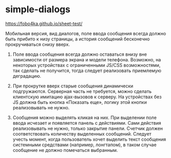 # simple-dialogs

https://fobo4ka.github.io/sheet-test/

Мобильная версия, вид диалогов, поле ввода сообщения всегда должно быть прибито к низу страницы, а история сообщений бесконечно прокручиваться снизу вверх.

1) Поле ввода сообщения всегда должно оставаться внизу вне зависимости от размера экрана и модели телефона. Возможно, на некоторых устройствах с ограниченными JS/CSS возможностями, так сделать не получится, тогда следует реализовать приемлемую деградацию.

2) При прокрутке вверх старые сообщения динамически подгружаются. Серверная часть не требуется, можно сделать клиентскую имитацию ajax-вызовов к серверу. На устройствах без JS должна быть кнопка «Показать еще», логику этой кнопки реализовывать не нужно.

3) Сообщения можно выделять кликая на них. При выделении поле ввода исчезает и появляется панель с действиями. Сами действия реализовывать не нужно, только закрытие панели. Счетчик должен соответствовать количеству выделенных сообщений. Следует учесть момент, когда пользователь хочет выделить текст сообщения системными средствами (например, лонгтапом), в таком случае сообщение не должно помечаться выбранным.
